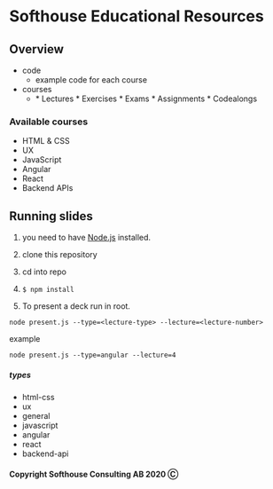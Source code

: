 # Softhouse Educational Resources

## Overview

* code
  * example code for each course
* courses
  * <course>
    * Lectures
    * Exercises
    * Exams
    * Assignments
    * Codealongs

### Available courses

* HTML & CSS
* UX
* JavaScript
* Angular
* React
* Backend APIs

## Running slides

1. you need to have [Node.js](https://nodejs.org/en/) installed.

1. clone this repository

1. cd into repo

1. ```$ npm install```

1. To present a deck run in root.
```
node present.js --type=<lecture-type> --lecture=<lecture-number>
```

example

```
node present.js --type=angular --lecture=4
```

##### types

* html-css
* ux
* general
* javascript
* angular
* react
* backend-api

#### Copyright Softhouse Consulting AB 2020 Ⓒ